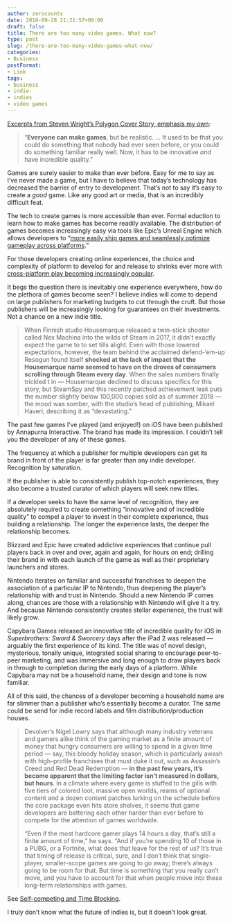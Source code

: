 ```yaml
---
author: zerocounts
date: 2018-09-28 21:21:57+00:00
draft: false
title: There are too many video games. What now?
type: post
slug: /there-are-too-many-video-games-what-now/
categories:
- Business
postFormat:
- Link
tags:
- business
- indie-
- indies
- video games
---
```


[Excerpts from Steven Wright’s Polygon Cover Story, emphasis my own](https://www.polygon.com/2018/9/28/17911372/there-are-too-many-video-games-what-now-indiepocalypse):

> “**Everyone can make games**, but be realistic. ... It used to be that you could do something that nobody had ever seen before, or you could do something familiar really well. Now, it has to be innovative _and_ have incredible quality.”

Games are surely easier to make than ever before. Easy for me to say as I’ve never made a game, but I have to believe that today’s technology has decreased the barrier of entry to development. That’s not to say it’s easy to create a _good_ game. Like any good art or media, that is an incredibly difficult feat.

The tech to create games is more accessible than ever. Formal eduction to learn how to make games has become readily available. The distribution of games becomes increasingly easy via tools like Epic’s Unreal Engine which allows developers to “[more easily ship games and seamlessly optimize gameplay across platforms](https://www.unrealengine.com/en-US/blog/unreal-engine-4-20-released).”

For those developers creating online experiences, the choice and complexity of platform to develop for and release to shrinks ever more with [cross-platform play becoming increasingly popular](/2018/09/26/cross-platform-play-coming-to-ps4-starting-with-fortnite/).

It begs the question there is inevitably one experience everywhere, how do the plethora of games become seen? I believe indies will come to depend on large publishers for marketing budgets to cut through the cruft. But those publishers will be increasingly looking for guarantees on their investments. Not a chance on a new indie title.

> When Finnish studio Housemarque released a twin-stick shooter called Nex Machina into the wilds of Steam in 2017, it didn’t exactly expect the game to to set tills alight. Even with those lowered expectations, however, the team behind the acclaimed defend-’em-up Resogun found itself **shocked at the lack of impact that the Housemarque name seemed to have on the droves of consumers scrolling through Steam every day**. When the sales numbers finally trickled t in — Housemarque declined to discuss specifics for this story, but SteamSpy and this recently patched achievement leak puts the number slightly below 100,000 copies sold as of summer 2018 — the mood was somber, with the studio’s head of publishing, Mikael Haveri, describing it as “devastating.”

The past few games I’ve played (and enjoyed!) on iOS have been published by Annapurna Interactive. The brand has made its impression. I couldn’t tell you the developer of any of these games.

The frequency at which a publisher for multiple developers can get its brand in front of the player is far greater than any indie developer. Recognition by saturation.

If the publisher is able to consistently publish top-notch experiences, they also become a trusted curator of which players will seek new titles.

If a developer seeks to have the same level of recognition, they are absolutely required to create something “innovative and of incredible quality” to compel a player to invest in their complete experience, thus building a relationship. The longer the experience lasts, the deeper the relationship becomes.

Blizzard and Epic have created addictive experiences that continue pull players back in over and over, again and again, for hours on end; drilling their brand in with each launch of the game as well as their proprietary launchers and stores.

Nintendo iterates on familiar and successful franchises to deepen the association of a particular IP to Nintendo, thus deepening the player’s relationship with and trust in Nintendo. Should a new Nintendo IP comes along, chances are those with a relationship with Nintendo will give it a try. And because Nintendo consistently creates stellar experience, the trust will likely grow.

Capybara Games released an innovative title of incredible quality for iOS in _Superbrothers: Sword & Sworcery_ days after the iPad 2 was released — arguably the first experience of its kind. The title was of novel design, mysterious, tonally unique, integrated social sharing to encourage peer-to-peer marketing, and was immersive and long enough to draw players back in through to completion during the early days of a platform. While Capybara may not be a household name, their design and tone is now familiar.

All of this said, the chances of a developer becoming a household name are far slimmer than a publisher who’s essentially become a curator. The same could be send for indie record labels and film distribution/production houses.

> Devolver’s Nigel Lowry says that although many industry veterans and gamers alike think of the gaming market as a finite amount of money that hungry consumers are willing to spend in a given time period — say, this bloody holiday season, which is particularly awash with high-profile franchises that must duke it out, such as Assassin’s Creed and Red Dead Redemption — **in the past few years, it’s become apparent that the limiting factor isn’t measured in dollars, but hours**. In a climate where every game is stuffed to the gills with five tiers of colored loot, massive open worlds, reams of optional content and a dozen content patches lurking on the schedule before the core package even hits store shelves, it seems that game developers are battering each other harder than ever before to compete for the attention of games worldwide.
>
> “Even if the most hardcore gamer plays 14 hours a day, that’s still a finite amount of time,” he says. “And if you’re spending 10 of those in a PUBG, or a Fortnite, what does that leave for the rest of us? It’s true that timing of release is critical, sure, and I don’t think that single-player, smaller-scope games are going to go away; there’s always going to be room for that. But time is something that you really can’t move, and you have to account for that when people move into these long-term relationships with games.

See [Self-competing and Time Blocking](/2017/04/23/self-competing-and-time-blocking/).

I truly don’t know what the future of indies is, but it doesn’t look great.
